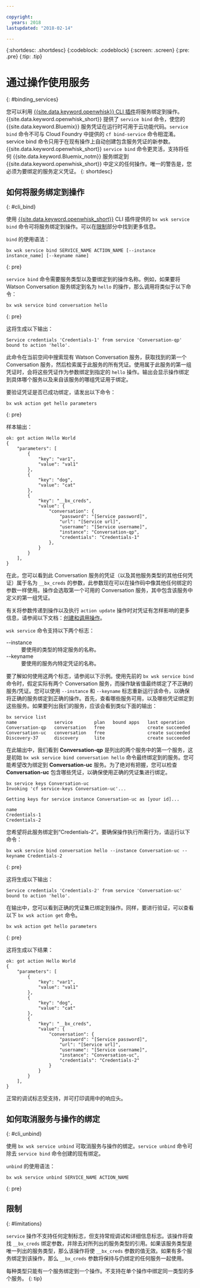 ```yaml
---

copyright:
  years: 2018
lastupdated: "2018-02-14"

---
```


{:shortdesc: .shortdesc}
{:codeblock: .codeblock}
{:screen: .screen}
{:pre: .pre}
{:tip: .tip}

# 通过操作使用服务
{: #binding_services}

您可以利用 [{{site.data.keyword.openwhisk}} CLI 插件](./bluemix_cli.html)将服务绑定到操作。{{site.data.keyword.openwhisk_short}} 提供了 `service bind` 命令，使您的 {{site.data.keyword.Bluemix}} 服务凭证在运行时可用于云功能代码。`service bind` 命令不可与 Cloud Foundry 中提供的 `cf bind-service` 命令相混淆。service bind 命令只用于在现有操作上自动创建包含服务凭证的新参数。{{site.data.keyword.openwhisk_short}} `service bind` 命令更灵活，支持将任何 {{site.data.keyword.Bluemix_notm}} 服务绑定到 {{site.data.keyword.openwhisk_short}} 中定义的任何操作。唯一的警告是，您必须为要绑定的服务定义凭证。
{: shortdesc}

## 如何将服务绑定到操作
{: #cli_bind}

使用 [{{site.data.keyword.openwhisk_short}}](./bluemix_cli.html) CLI 插件提供的 `bx wsk service bind` 命令可将服务绑定到操作。可以在[限制](./binding_services.html#limitations)部分中找到更多信息。

`bind` 的使用语法：
```
bx wsk service bind SERVICE_NAME ACTION_NAME [--instance instance_name] [--keyname name]
```
{: pre}

`service bind` 命令需要服务类型以及要绑定到的操作名称。例如，如果要将 Watson Conversation 服务绑定到名为 `hello` 的操作，那么调用将类似于以下命令：
```
bx wsk service bind conversation hello
```
{: pre}

这将生成以下输出：
``` 
Service credentials 'Credentials-1' from service 'Conversation-qp' bound to action 'hello'.
```

此命令在当前空间中搜索现有 Watson Conversation 服务，获取找到的第一个 Conversation 服务，然后检索属于此服务的所有凭证。使用属于此服务的第一组凭证时，会将这些凭证作为参数绑定到指定的 `hello` 操作。输出会显示操作绑定到具体哪个服务以及来自该服务的哪组凭证用于绑定。

要验证凭证是否已成功绑定，请发出以下命令：
```
bx wsk action get hello parameters
```
{: pre}

样本输出：
```
ok: got action Hello World
{
    "parameters": [
        {
            "key": "var1",
            "value": "val1"
        },
        {
            "key": "dog",
            "value": "cat"
        },
        {
            "key": "__bx_creds",
            "value": {
                "conversation": {
                    "password": "[Service password]",
                    "url": "[Service url]",
                    "username": "[Service username]",
                    "instance": "Conversation-qp",
                    "credentials": "Credentials-1"
                },
            }
        }
    ],
}
```

在此，您可以看到此 Conversation 服务的凭证（以及其他服务类型的其他任何凭证）属于名为 `__bx_creds` 的参数，此参数现在可以在操作码中像其他任何绑定的参数一样使用。操作会选取第一个可用的 Conversation 服务，其中包含该服务中定义的第一组凭证。 

有关将参数传递到操作以及执行 `action update` 操作时对凭证有怎样影响的更多信息，请参阅以下文档：[创建和调用操作](openwhisk_actions.html#openwhisk_pass_params)。

`wsk service` 命令支持以下两个标志：

<dl>
    <dt>--instance</dt>
    <dd>要使用的类型的特定服务的名称。</dd>
    <dt>--keyname</dt>
    <dd>要使用的服务内特定凭证的名称。</dd>
</dl>

要了解如何使用这两个标志，请参阅以下示例。使用先前的 `bx wsk service bind` 命令时，假定实际有两个 Conversation 服务，而操作缺省值最终绑定了不正确的服务/凭证。您可以使用 `--instance` 和 `--keyname` 标志重新运行该命令，以确保将正确的服务绑定到正确的操作。首先，查看哪些服务可用，以及哪些凭证绑定到这些服务。如果要列出我们的服务，应该会看到类似下面的输出：

```
bx service list
name              service        plan   bound apps   last operation
Conversation-qp   conversation   free                create succeeded
Conversation-uc   conversation   free                create succeeded
Discovery-37      discovery      lite                create succeeded
```

在此输出中，我们看到 **Conversation-qp** 是列出的两个服务中的第一个服务，这是初始 `bx wsk service bind conversation hello` 命令最终绑定到的服务。您可能希望改为绑定到 **Conversation-uc** 服务。为了绝对有把握，您可以检查 **Conversation-uc** 包含哪些凭证，以确保使用正确的凭证集进行绑定。

```
bx service keys Conversation-uc
Invoking 'cf service-keys Conversation-uc'...

Getting keys for service instance Conversation-uc as [your id]...

name
Credentials-1
Credentials-2
```

您希望将此服务绑定到“Credentials-2”。要确保操作执行所需行为，请运行以下命令：
```
bx wsk service bind conversation hello --instance Conversation-uc --keyname Credentials-2
```
{: pre}

这将生成以下输出：
```
Service credentials 'Credentials-2' from service 'Conversation-uc' bound to action 'hello'.
```

在输出中，您可以看到正确的凭证集已绑定到操作。同样，要进行验证，可以查看以下 `bx wsk action get` 命令。
```
bx wsk action get hello parameters
```
{: pre}

这将生成以下结果：
```
ok: got action Hello World
{
    "parameters": [
        {
            "key": "var1",
            "value": "val1"
        },
        {
            "key": "dog",
            "value": "cat"
        },
        {
            "key": "__bx_creds",
            "value": {
                "conversation": {
                    "password": "[Service password]",
                    "url": "[Service url]",
                    "username": "[Service username]",
                    "instance": "Conversation-uc",
                    "credentials": "Credentials-2"
                }
            }
        }
    ],
}
```

正常的调试标志受支持，并可打印调用中的响应头。

## 如何取消服务与操作的绑定
{: #cli_unbind}

使用 `bx wsk service unbind` 可取消服务与操作的绑定。`service unbind` 命令可除去 `service bind` 命令创建的现有绑定。

`unbind` 的使用语法：
```
bx wsk service unbind SERVICE_NAME ACTION_NAME
```
{: pre}

## 限制
{: #limitations}

`service` 操作不支持任何定制标志，但支持常规调试和详细信息标志。该操作将查找 `__bx_creds` 绑定参数，并除去对所列出的服务类型的引用。如果该服务类型是唯一列出的服务类型，那么该操作将使 `__bx_creds` 参数的值无效。如果有多个服务绑定到该操作，那么 `__bx_creds` 参数将保持与仍绑定的任何服务一起使用。

每种类型只能有一个服务绑定到一个操作。不支持在单个操作中绑定同一类型的多个服务。
{: tip}

